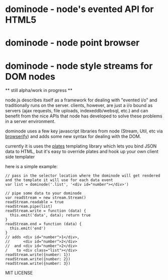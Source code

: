 # dominode - node's evented API for HTML5
# dominode - node point browser
# dominode - node style streams for DOM nodes

** still alpha/work in progress **

node.js describes itself as a framework for dealing with "evented i/o" and traditionally runs on the server. clients, however, are just a i/o bound as servers (ajax requests, file uploads, indexeddb/websql, etc.) and can benefit from the nice APIs that node has developed to solve these problems in a server environment.

dominode uses a few key javascript libraries from node (Stream, Util, etc via [browserify](https://github.com/substack/node-browserify)) and adds some new syntax for dealing with the DOM.

currently it is uses the [plates](https://github.com/flatiron/plates) templating library which lets you bind JSON data to HTML, but it's easy to override plates and hook up your own client side templater

here is a simple example:

    // pass in the selector location where the dominode will get rendered and the template it will use for each data event
    var list = dominode('.list', '<div id="number"></div>')
    
    // pipe some data to your dominode
    var readStream = new stream.Stream()
    readStream.readable = true
    readStream.pipe(list)
    readStream.write = function (data) {
      this.emit('data', data); return true
    }
    readStream.end = function (data) {
      this.emit('end')
    }
    // adds <div id="number">1</div>,
    //      <div id="number">2</div>
    //  and <div id="number">2</div>
    /    to <div class="list"></div>
    readStream.write({number: 1})
    readStream.write({number: 2})
    readStream.write({number: 3})

MIT LICENSE